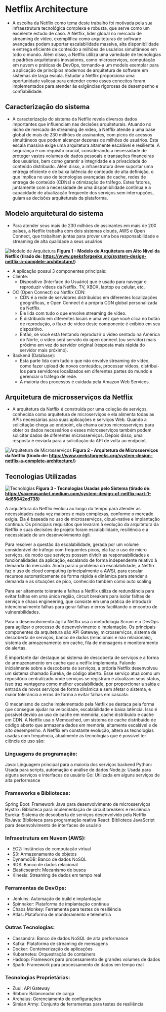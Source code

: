 # Netflix Architecture
 - A escolha da Netflix como tema deste trabalho foi motivada pela sua infraestrutura tecnológica complexa e robusta, que serve como um excelente estudo de caso. A Netflix, líder global no mercado de streaming de vídeo, exemplifica como arquiteturas de software avançadas podem suportar escalabilidade massiva, alta disponibilidade e entrega eficiente de conteúdo a milhões de usuários simultâneos em todo o mundo. Além disso, a Netflix utiliza uma variedade de tecnologias e padrões arquiteturais inovadores, como microserviços, computação em nuvem e práticas de DevOps, tornando-a um modelo exemplar para a aplicação de princípios modernos de arquitetura de software em sistemas de larga escala. Estudar a Netflix proporciona uma oportunidade valiosa para entender como esses conceitos foram implementados para atender às exigências rigorosas de desempenho e confiabilidade.

## Caracterização do sistema
 - A caracterização do sistema da Netflix revela diversos dados importantes que influenciam nas decisões arquiteturais. Atuando no nicho de mercado de streaming de vídeo, a Netflix atende a uma base global de mais de 230 milhões de assinantes, com picos de acessos simultâneos que podem alcançar dezenas de milhões de usuários. Esta escala massiva exige uma arquitetura altamente escalável e resiliente. A segurança é um requisito crucial, considerando a necessidade de proteger vastos volumes de dados pessoais e transações financeiras dos usuários, bem como garantir a integridade e a privacidade do conteúdo distribuído. Além disso, a infraestrutura deve suportar uma entrega eficiente e de baixa latência de conteúdo de alta definição, o que implica no uso de tecnologias avançadas de cache, redes de entrega de conteúdo (CDNs) e otimização de tráfego. Estes fatores, juntamente com a necessidade de uma disponibilidade contínua e a capacidade de atualização frequente dos serviços sem interrupções, guiam as decisões arquiteturais da plataforma.

## Modelo arquitetural do sistema
- Para atender seus mais de 230 milhões de assinantes em mais de 200 países, a Netflix trabalha com dois sistemas clouds, AWS e Open Connect, que trabalham juntas para prover uma boa responsabilidade e streaming de alta qualidade a seus usuários

![Modelo de Arquitetura](imagens/Netflix-High-Level-System-Architecture.png "Modelo de Arquitetura em Alto Nível")
**Figura 1 - Modelo de Arquitetura em Alto Nível da Netflix (tirado de: https://www.geeksforgeeks.org/system-design-netflix-a-complete-architecture/)**

- A aplicação possui 3 componentes principais:
- Cliente:
    - Dispositivo (Interface do Usuário) que é usado para navegar e reproduzir vídeos da Netflix. TV, XBOX, laptop ou celular, etc.
- OC (Open Connect) ou Netflix CDN:
    - CDN é a rede de servidores distribuídos em diferentes localizações geográficas, e Open Connect é a própria CDN global personalizada da Netflix.
    - Ele lida com tudo o que envolve streaming de vídeo.
    - É distribuído em diferentes locais e uma vez que você clica no botão de reprodução, o fluxo de vídeo deste componente é exibido em seu dispositivo.
    - Então, se você está tentando reproduzir o vídeo sentado na América do Norte, o vídeo será servido do open connect (ou servidor) mais próximo em vez do servidor original (resposta mais rápida do servidor mais próximo).
- Backend (Database):
     - Esta parte lida com tudo o que não envolve streaming de vídeo, como fazer upload de novos conteúdos, processar vídeos, distribuí-los para servidores localizados em diferentes partes do mundo e gerenciar o tráfego de rede.
     - A maioria dos processos é cuidada pela Amazon Web Services.

## Arquitetura de microsserviços da Netflix
- A arquitetura da Netflix é construída por uma coleção de serviços, conhecida como arquitetura de microserviços e ela alimenta todas as APIs necessárias para suas aplicações e serviços Web. Quando a solicitação chega ao endpoint, ela chama outros microsserviços para obter os dados necessários e esses microsserviços também podem solicitar dados de diferentes microsserviços. Depois disso, uma resposta é enviada para a solicitação da API de volta ao endpoint.

![Arquitetura de Microsserviços](imagens/microservice-architecture.jpg "Modelo de Arquitetura em Alto Nível")
**Figura 2 - Arquitetura de Microsserviços da Netflix (tirado de: https://www.geeksforgeeks.org/system-design-netflix-a-complete-architecture/)**

## Tecnologias Utilizadas

![Tecnologias](imagens/technologies-of-netflix.jpg "Modelo de Arquitetura em Alto Nível")
**Figura 3 - Tecnologias Usadas pelo Sistema (tirado de: https://saxenasanket.medium.com/system-design-of-netflix-part-1-4d65642ed738)**

A arquitetura da Netflix evoluiu ao longo do tempo para atender as necessidades cada vez maiores e mais complexas, conforme o mercado exigia. Ela é baseada no uso de microsserviços, cloud-native e implantação contínua.
	Os principais requisitos que levaram à evolução da arquitetura da Netflix e suas decisões de projeto foram escalabilidade, resiliência e a necessidade de um desenvolvimento ágil.
 
Para resolver a questão da escalabilidade, gerada por um volume considerável de tráfego com frequentes picos, ela faz o uso de micro serviços, de modo que serviços possam dividir as responsabilidades e funcionalidades da aplicação, escalando de forma independente relativo à demanda do mercado. Ainda para o problema da escalabilidade, a Netflix faz o uso de cloud computing (principalmente a AWS), para escalar recursos automaticamente de forma rápida e dinâmica para atender a demanda e as situações de pico, conhecido também como auto scaling.

Para ser altamente tolerante a falhas a Netflix utiliza de redundância para evitar falhas em uma única região, circuit breakers para isolar falhas de serviço e chaos engineering, que consiste em uma prática de introduzir intencionalmente falhas para gerar falhas e erros facilitando o encontro de vulnerabilidades.

Para o desenvolvimento ágil a Netflix usa a metodologia Scrum e o DevOps para agilizar o processo de desenvolvimento e implantação.
	Os principais componentes da arquitetura são API Gateway, microsserviços, sistema de descoberta de serviços, banco de dados (relacionais e não relacionais), sistema de armazenamento em cache, fila de mensagens e monitoramento de alertas.
 
É importante dar destaque ao sistema de descoberta de serviços e a forma de armazenamento em cache que a netflix implementa. Falando inicialmente sobre a descoberta de serviços, a própria Netflix desenvolveu um sistema chamado Eureka, de código aberto. Esse serviço atua como um repositório centralizado onde serviços se registram e atualizam seus status, isso traz vantagens como melhor escalabilidade, por proporcionar a saída e entrada de novos serviços de forma dinâmica e sem afetar o sistema, e maior tolerância a erros de forma a evitar falhas em cascata.

O mecanismo de cache implementado pela Netflix se destaca pela forma que consegue ajudar na velocidade, escalabilidade e baixa latência. Isso é possível devido ao uso de cache em memória, cache distribuído e cache em CDN. A Netflix usa o Memcached, um sistema de cache distribuído de código aberto que armazena dados em memória, altamente escalável e de alto desempenho.
	A Netflix em constante evolução, altera as tecnologias usadas com frequência, atualmente as tecnologias que é possível ter ciência do uso são:
	
	
### Linguagens de programação: 
Java: Linguagem principal para a maioria dos serviços backend
Python: Usada para scripts, automação e análise de dados
Node.js: Usada para alguns serviços e interfaces de usuário
Go: Utilizada em alguns serviços de alta performance 

### Frameworks e Bibliotecas:
Spring Boot: Framework Java para desenvolvimento de microsserviços
Hystrix: Biblioteca para implementação de circuit breakers e resiliência
Eureka: Sistema de descoberta de serviços desenvolvido pela Netflix
RxJava: Biblioteca para programação reativa
React: Biblioteca JavaScript para desenvolvimento de interfaces de usuário

### Infraestrutura em Nuvem (AWS):
- EC2: Instâncias de computação virtual
- S3: Armazenamento de objetos
- DynamoDB: Banco de dados NoSQL
- RDS: Banco de dados relacional
- Elasticsearch: Mecanismo de busca
- Kinesis: Streaming de dados em tempo real
### Ferramentas de DevOps:
- Jenkins: Automação de build e implantação
- Spinnaker: Plataforma de implantação contínua
- Chaos Monkey: Ferramenta para testes de resiliência
- Atlas: Plataforma de monitoramento e telemetria
### Outras Tecnologias:
- Cassandra: Banco de dados NoSQL de alta performance
- Kafka: Plataforma de streaming de mensagens
- Docker: Conteinerização de aplicações
- Kubernetes: Orquestração de containers
- Hadoop: Framework para processamento de grandes volumes de dados
- Spark: Framework para processamento de dados em tempo real
### Tecnologias Proprietárias:
- Zuul: API Gateway
- Ribbon: Balanceador de carga
- Archaius: Gerenciamento de configurações
- Simian Army: Conjunto de ferramentas para testes de resiliência

